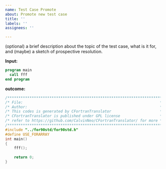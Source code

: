 ```yaml
---
name: Test Case Promote
about: Promote new test case
title: ''
labels: ''
assignees: ''

---
```


(optional) a brief description about the topic of the test case, what is it for, and (maybe) a sketch of prospective  resolution.

**Input:**
```fortran
program main
  call fff
end program
```

**outcome:**
```cpp
/**********************************************************************/
/* File:                                                              */
/* Author:                                                            */
/* This codes is generated by CFortranTranslator                      */
/* CFortranTranslator is published under GPL license                  */
/* refer to https://github.com/CalvinNeo/CFortranTranslator/ for more */
/**********************************************************************/
#include "../for90std/for90std.h" 
#define USE_FORARRAY 
int main()
{
	fff();
	
	return 0;
}
```
